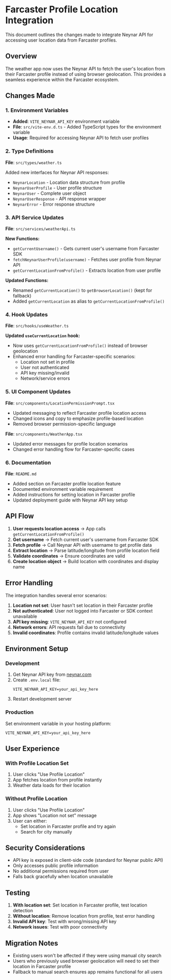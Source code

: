 # Farcaster Profile Location Integration

This document outlines the changes made to integrate Neynar API for accessing user location data from Farcaster profiles.

## Overview

The weather app now uses the Neynar API to fetch the user's location from their Farcaster profile instead of using browser geolocation. This provides a seamless experience within the Farcaster ecosystem.

## Changes Made

### 1. Environment Variables

- **Added**: `VITE_NEYNAR_API_KEY` environment variable
- **File**: `src/vite-env.d.ts` - Added TypeScript types for the environment variable
- **Usage**: Required for accessing Neynar API to fetch user profiles

### 2. Type Definitions

**File**: `src/types/weather.ts`

Added new interfaces for Neynar API responses:
- `NeynarLocation` - Location data structure from profile
- `NeynarUserProfile` - User profile structure 
- `NeynarUser` - Complete user object
- `NeynarUserResponse` - API response wrapper
- `NeynarError` - Error response structure

### 3. API Service Updates

**File**: `src/services/weatherApi.ts`

**New Functions:**
- `getCurrentUsername()` - Gets current user's username from Farcaster SDK
- `fetchNeynarUserProfile(username)` - Fetches user profile from Neynar API
- `getCurrentLocationFromProfile()` - Extracts location from user profile

**Updated Functions:**
- Renamed `getCurrentLocation()` to `getBrowserLocation()` (kept for fallback)
- Added `getCurrentLocation` as alias to `getCurrentLocationFromProfile()`

### 4. Hook Updates

**File**: `src/hooks/useWeather.ts`

**Updated `useCurrentLocation` hook:**
- Now uses `getCurrentLocationFromProfile()` instead of browser geolocation
- Enhanced error handling for Farcaster-specific scenarios:
  - Location not set in profile
  - User not authenticated
  - API key missing/invalid
  - Network/service errors

### 5. UI Component Updates

**File**: `src/components/LocationPermissionPrompt.tsx`

- Updated messaging to reflect Farcaster profile location access
- Changed icons and copy to emphasize profile-based location
- Removed browser permission-specific language

**File**: `src/components/WeatherApp.tsx`

- Updated error messages for profile location scenarios
- Changed error handling flow for Farcaster-specific cases

### 6. Documentation

**File**: `README.md`

- Added section on Farcaster profile location feature
- Documented environment variable requirement
- Added instructions for setting location in Farcaster profile
- Updated deployment guide with Neynar API key setup

## API Flow

1. **User requests location access** → App calls `getCurrentLocationFromProfile()`
2. **Get username** → Fetch current user's username from Farcaster SDK
3. **Fetch profile** → Call Neynar API with username to get profile data
4. **Extract location** → Parse latitude/longitude from profile location field
5. **Validate coordinates** → Ensure coordinates are valid
6. **Create location object** → Build location with coordinates and display name

## Error Handling

The integration handles several error scenarios:

1. **Location not set**: User hasn't set location in their Farcaster profile
2. **Not authenticated**: User not logged into Farcaster or SDK context unavailable
3. **API key missing**: `VITE_NEYNAR_API_KEY` not configured
4. **Network errors**: API requests fail due to connectivity
5. **Invalid coordinates**: Profile contains invalid latitude/longitude values

## Environment Setup

### Development

1. Get Neynar API key from [neynar.com](https://neynar.com/)
2. Create `.env.local` file:
   ```env
   VITE_NEYNAR_API_KEY=your_api_key_here
   ```
3. Restart development server

### Production

Set environment variable in your hosting platform:
```env
VITE_NEYNAR_API_KEY=your_api_key_here
```

## User Experience

### With Profile Location Set
1. User clicks "Use Profile Location"
2. App fetches location from profile instantly
3. Weather data loads for their location

### Without Profile Location
1. User clicks "Use Profile Location"  
2. App shows "Location not set" message
3. User can either:
   - Set location in Farcaster profile and try again
   - Search for city manually

## Security Considerations

- API key is exposed in client-side code (standard for Neynar public API)
- Only accesses public profile information
- No additional permissions required from user
- Falls back gracefully when location unavailable

## Testing

1. **With location set**: Set location in Farcaster profile, test location detection
2. **Without location**: Remove location from profile, test error handling
3. **Invalid API key**: Test with wrong/missing API key
4. **Network issues**: Test with poor connectivity

## Migration Notes

- Existing users won't be affected if they were using manual city search
- Users who previously used browser geolocation will need to set their location in Farcaster profile
- Fallback to manual search ensures app remains functional for all users 